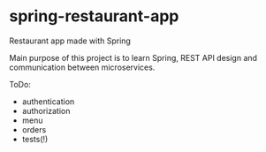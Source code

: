 # spring-restaurant-app
Restaurant app made with Spring

Main purpose of this project is to learn Spring, REST API design and communication between microservices.

ToDo:
- authentication
- authorization
- menu
- orders
- tests(!)
